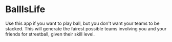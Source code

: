 # BallIsLife
Use this app if you want to play ball, but you don't want your teams to be stacked. This will generate the fairest possible teams involving you and your friends for streetball, given their skill level.
